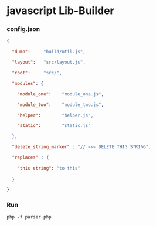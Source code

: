 # javascript Lib-Builder


### config.json
```json
{

  "dump":     "build/util.js",

  "layout":   "src/layout.js",

  "root":     "src/",

  "modules": {

    "module_one":    "module_one.js",

    "module_two":    "module_two.js",

    "helper":        "helper.js",

    "static":        "static.js"

  },

  "delete_string_marker" : "// <<< DELETE THIS STRING",

  "replaces" : {
  
    "this string": "to this"
    
  }

}

```


### Run 
```
php -f parser.php
```

